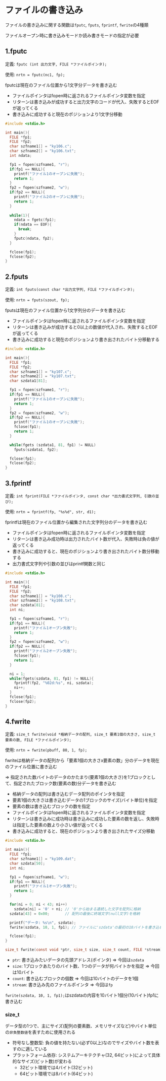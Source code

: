 # ファイルの書き込み
ファイルの書き込みに関する関数は`fputc`, `fputs`, `fprintf`, `fwrite`の4種類

ファイルオープン時に書き込みモードか読み書きモードの指定が必要

## 1.fputc
定義: `fputc (int 出力文字, FILE *ファイルポインタ);`

使用: `nrtn = fputc(nc1, fp);`

fputcは現在のファイル位置から1文字分データを書き込む

- ファイルポインタはfopen時に返されるファイルポインタ変数を指定
- リターンは書き込みが成功すると出力文字のコードが代入、失敗するとEOFが返ってくる
- 書き込みに成功すると現在のポジションより1文字分移動

```c
#include <stdio.h>

int main(){
  FILE *fp1;
  FILE *fp2;
  char szfname1[] = "ky106.c";
  char szfname2[] = "ky106.txt";
  int ndata;

  fp1 = fopen(szfname1, "r");
  if(fp1 == NULL){
    printf("ファイル1のオープンに失敗");
    return 1;
  }
  fp2 = fopen(szfname2, "w");
  if(fp2 == NULL){
    printf("ファイル2のオープンに失敗");
    return 1;
  }
  
  while(1){
    ndata = fgetc(fp1);
    if(ndata == EOF){
      break;
    }
    fputc(ndata, fp2);
  }

  fclose(fp1);
  fclose(fp2);
}
```

## 2.fputs
定義: `int fputs(const char *出力文字列, FILE *ファイルポインタ);`

使用: `nrtn = fputs(szout, fp);`

fputsは現在のファイル位置から1文字列分のデータを書き込む

- ファイルポインタはfopen時に返されるファイルポインタ変数を指定
- リターンは書き込みが成功すると0以上の数値が代入され、失敗するとEOFが返ってくる
- 書き込みに成功すると現在のポジションより書き出されたバイト分移動する

```c
#include <stdio.h>

int main(){
  FILE *fp1;
  FILE *fp2;
  char szfname1[] = "ky107.c";
  char szfname2[] = "ky107.txt";
  char szdata1[81];

  fp1 = fopen(szfname1, "r");
  if(fp1 == NULL){
    printf("ファイル1のオープンに失敗");
    return 1;
  }
  fp2 = fopen(szfname2, "w");
  if(fp2 == NULL){
    printf("ファイル1のオープンに失敗");
    fclose(fp1);
    return 1;
  }

  while(fgets (szdata1, 81, fp1) != NULL)
    fputs(szdata1, fp2);

  fclose(fp1);
  fclose(fp2);
}
```

## 3.fprintf
定義: `int fprint(FILE *ファイルポインタ, const char *出力書式文字列, 引数の並び);`

使用: `nrtn = fprintf(fp, "%s%d", str, d1);`

fprintfは現在のファイル位置から編集された文字列分のデータを書き込む

- ファイルポインタはfopen時に返されるファイルポインタ変数を指定
- リターンは書き込み成功時は出力されたバイト数が代入、失敗時は負の値が返ってくる
- 書き込みに成功すると、現在のポジションより書き出されたバイト数分移動する
- 出力書式文字列や引数の並びはprintf関数と同じ

```c
#include <stdio.h>

int main(){
  FILE *fp1;
  FILE *fp2;
  char szfname1[] = "ky108.c";
  char szfname2[] = "ky108.txt";
  char szdata[81];
  int ni;

  fp1 = fopen(szfname1, "r");
  if(fp1 == NULL){
    printf("ファイル1オープン失敗");
    return 1;
  }
  fp2 = fopen(szfname2, "w");
  if(fp2 == NULL){
    printf("ファイル2オープン失敗");
    fclose(fp1);
    return 1;
  }

  ni = 1;
  while(fgets(szdata, 81, fp1) != NULL){
    fprintf(fp2, "%02d:%s", ni, szdata);
    ni++;
  }
  fclose(fp1);
  fclose(fp2);
}
```

## 4.fwrite
定義: `size_t fwrite(void *格納データの配列, size_t 要素1個の大きさ, size_t 要素の数, FILE *ファイルポインタ);`

使用: `nrtn = fwrite(pbuff, 80, 1, fp);`

fwriteは格納データの配列から「要素1個の大きさx要素の数」分のデータを現在のファイル位置に書き込む

=> 指定された数バイトのデータのかたまり(要素1個の大きさ)を1ブロックとして、指定されたブロック数(要素の数)分データを書き込む

- 格納データの配列は書き込むデータ配列のポインタを指定
- 要素1個の大きさは書き込むデータの1ブロックのサイズ(バイト単位)を指定
- 要素の数は書き込むブロックの数を指定
- ファイルポインタはfopen時に返されるファイルポインタ変数を指定
- リターンは書き込みに成功時は書き込みに成功した要素の数を返し、失敗時は指定した要素の数より小さい値が返ってくる
- 書き込みに成功すると、現在のポジションより書き出されたサイズ分移動

```c
#include <stdio.h>

int main(){
  FILE *fp1;
  char szfname1[] = "ky109.dat";
  char szdata[50];
  int ni;

  fp1 = fopen(szfname1, "w");
  if(fp1 == NULL){
    printf("ファイル1オープン失敗");
    return 1;
  }

  for(ni = 0; ni < 43; ni++)
    szdata[ni] = '0' + ni; // '0'から始まる連続した文字を配列に格納
  szdata[43] = 0x00;       // 配列の最後に終端文字(null文字)を格納

  printf("データ: %s\n", szdata);
  fwrite(szdata, 10, 1, fp1); // ファイルに'szdata'の最初の10バイトを書き込む

  fclose(fp1);
}
```

```c
size_t fwrite(const void *ptr, size_t size, size_t count, FILE *stream);
```
- `ptr`: 書き込みたいデータの先頭アドレス(ポインタ) => 今回は`szdata`
- `size`: 1ブロックあたりのバイト数、1つのデータが何バイトかを指定 => 今回は10バイト
- `count`: 書き込むブロックの個数 => 今回は10バイトのデータを1個
- `stream`: 書き込み先のファイルポインタ => 今回は`fp`

`fwrite(szdata, 10, 1, fp1);`はszdataの内容を10バイト1個分(10バイト)fp1に書き込む

### size_t
データ型の1つで、主にサイズ(配列の要素数、メモリサイズなど)やバイト単位の`非負整数値`を表すために使用される

- 符号なし整数型: 負の値を持たない(必ず0以上)なのでサイズやバイト数を表すのに適している
- プラットフォーム依存: システムアーキテクチャ(32, 64ビット)によって具体的なサイズ(ビット数)が変わる
  - 32ビット環境では4バイト(32ビット)
  - 64ビット環境では8バイト(64ビット)


